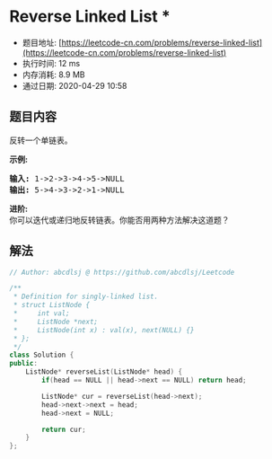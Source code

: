 # Reverse Linked List *
- 题目地址: [https://leetcode-cn.com/problems/reverse-linked-list](https://leetcode-cn.com/problems/reverse-linked-list)
- 执行时间: 12 ms
- 内存消耗: 8.9 MB
- 通过日期: 2020-04-29 10:58

## 题目内容
<p>反转一个单链表。</p>

<p><strong>示例:</strong></p>

<pre><strong>输入:</strong> 1->2->3->4->5->NULL
<strong>输出:</strong> 5->4->3->2->1->NULL</pre>

<p><strong>进阶:</strong><br>
你可以迭代或递归地反转链表。你能否用两种方法解决这道题？</p>


## 解法
```cpp
// Author: abcdlsj @ https://github.com/abcdlsj/Leetcode

/**
 * Definition for singly-linked list.
 * struct ListNode {
 *     int val;
 *     ListNode *next;
 *     ListNode(int x) : val(x), next(NULL) {}
 * };
 */
class Solution {
public:
    ListNode* reverseList(ListNode* head) {
        if(head == NULL || head->next == NULL) return head;

        ListNode* cur = reverseList(head->next);
        head->next->next = head;
        head->next = NULL;

        return cur;
    }
};

```